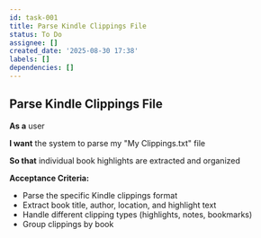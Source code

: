 ```yaml
---
id: task-001
title: Parse Kindle Clippings File
status: To Do
assignee: []
created_date: '2025-08-30 17:38'
labels: []
dependencies: []
---
```


## Parse Kindle Clippings File

**As a** user

**I want** the system to parse my "My Clippings.txt" file

**So that** individual book highlights are extracted and organized

**Acceptance Criteria:**

- Parse the specific Kindle clippings format
- Extract book title, author, location, and highlight text
- Handle different clipping types (highlights, notes, bookmarks)
- Group clippings by book